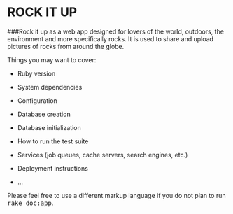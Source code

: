 # ROCK IT UP

###Rock it up as a web app designed for lovers of the world, outdoors, the environment and more specifically rocks. It is used to share and upload pictures of rocks from around the globe.

Things you may want to cover:

* Ruby version

* System dependencies

* Configuration

* Database creation

* Database initialization

* How to run the test suite

* Services (job queues, cache servers, search engines, etc.)

* Deployment instructions

* ...


Please feel free to use a different markup language if you do not plan to run
<tt>rake doc:app</tt>.
